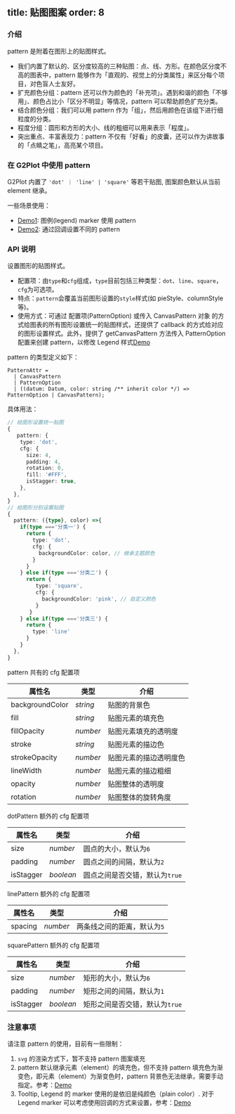 

## title: 贴图图案&#xA;order: 8

### 介绍

pattern 是附着在图形上的贴图样式。

*   我们内置了默认的、区分度较高的三种贴图：点、线、方形。在颜色区分度不高的图表中，pattern 能够作为「直观的、视觉上的分类属性」来区分每个项目，对色盲人士友好。
*   扩充颜色分组：pattern 还可以作为颜色的「补充项」。遇到和谐的颜色「不够用」、颜色占比小「区分不明显」等情况，pattern 可以帮助颜色扩充分类。
*   结合颜色分组：我们可以用 pattern 作为「组」，然后用颜色在该组下进行细粒度的分类。
*   程度分组：圆形和方形的大小、线的粗细可以用来表示「程度」。
*   突出重点、丰富表现力：pattern 不仅有「好看」的皮囊，还可以作为讲故事的「点睛之笔」，高亮某个项目。

### 在 G2Plot 中使用 pattern

G2Plot 内置了 `'dot' ｜ 'line' | 'square'` 等若干贴图, 图案颜色默认从当前 element 继承。

<playground path="plugin/pattern/demo/pie-pattern.ts" rid="pie-pattern"></playground>

一些场景使用：

*   [Demo1](/zh/examples/plugin/pattern#legend-marker-with-pattern): 图例(legend) marker 使用 pattern
*   [Demo2](/zh/examples/plugin/pattern#bar-pattern): 通过回调设置不同的 pattern

<!-- 补充 案例说明 和 案例 -->

### API 说明

设置图形的贴图样式。

*   配置项：由`type`和`cfg`组成，`type`目前包括三种类型：`dot`、`line`、`square`，`cfg`为可选项。
*   特点：`pattern`会覆盖当前图形设置的`style`样式(如 pieStyle、columnStyle 等)。
*   使用方式：可通过 配置项(PatternOption) 或传入 CanvasPattern 对象 的方式给图表的所有图形设置统一的贴图样式，还提供了 callback 的方式给对应的图形设置样式。此外，提供了 getCanvasPattern 方法传入 PatternOption 配置来创建 pattern，以修改 Legend 样式[Demo](/zh/examples/plugin/pattern#legend-marker-with-pattern)

pattern 的类型定义如下：

```plain
PatternAttr =
  | CanvasPattern
  | PatternOption
  | ((datum: Datum, color: string /** inherit color */) => PatternOption | CanvasPattern);
```

具体用法：

```ts
// 给图形设置统一贴图
{
   pattern: {
    type: 'dot',
    cfg: {
      size: 4,
      padding: 4,
      rotation: 0,
      fill: '#FFF',
      isStagger: true,
    },
  },
}
// 给图形分别设置贴图
{
  pattern: ({type}, color) =>{
    if(type ==='分类一') {
      return { 
        type: 'dot',
        cfg: {
          backgroundColor: color, // 继承主题颜色
        }
      }
    } else if(type ==='分类二') {
      return {
         type: 'square',
         cfg: {
           backgroundColor: 'pink', // 自定义颜色
         }
       }
    } else if(type ==='分类三') {
      return { 
        type: 'line' 
      }
    }
  },
}
```

<!--各个 pattern 的配置项-->

pattern 共有的 cfg 配置项

| 属性名        | 类型            | 介绍                |
| ------------- | --------------- | ---------------- |
| backgroundColor   | *string*         | 贴图的背景色            |
| fill     | *string*         | 贴图元素的填充色      |
| fillOpacity   |   *number* | 贴图元素填充的透明度 |
| stroke   | *string*         | 贴图元素的描边色          |
| strokeOpacity       | *number*         | 贴图元素的描边透明度色    |
| lineWidth   | *number*         | 贴图元素的描边粗细        |
| opacity | *number*         | 贴图整体的透明度              |
| rotation    | *number*         | 贴图整体的旋转角度             |

dotPattern 额外的 cfg 配置项

| 属性名        | 类型            | 介绍                |
| ------------- | --------------- | ---------------- |
| size          | *number*         | 圆点的大小，默认为`6`  |
| padding          | *number*         | 圆点之间的间隔，默认为`2` |
| isStagger        | *boolean*         | 圆点之间是否交错，默认为`true`    |

linePattern 额外的 cfg 配置项

| 属性名        | 类型            | 介绍                |
| ------------- | --------------- | ---------------- |
| spacing          | *number*         | 两条线之间的距离，默认为`5`  |

squarePattern 额外的 cfg 配置项

| 属性名        | 类型            | 介绍                |
| ------------- | --------------- | ---------------- |
| size          | *number*         | 矩形的大小，默认为`6`  |
| padding          | *number*         | 矩形之间的间隔，默认为`1` |
| isStagger        | *boolean*         | 矩形之间是否交错，默认为`true`    |


### 注意事项

请注意 pattern 的使用，目前有一些限制：

1.  `svg` 的渲染方式下，暂不支持 pattern 图案填充
2.  pattern 默认继承元素（element）的填充色，但不支持 pattern 填充色为渐变色，即元素（element）为渐变色时，pattern 背景色无法继承，需要手动指定。参考：[Demo](/zh/examples/tiny/tiny-area#pattern)
3.  Tooltip, Legend 的 marker 使用的是依旧是纯颜色（plain color）. 对于 Legend marker 可以考虑使用回调的方式来设置，参考：[Demo](/zh/examples/plugin/pattern#pie-pattern-callback)
